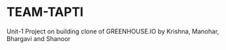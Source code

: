# TEAM-TAPTI
Unit-1 Project on building clone of GREENHOUSE.IO by Krishna, Manohar, Bhargavi and Shanoor
